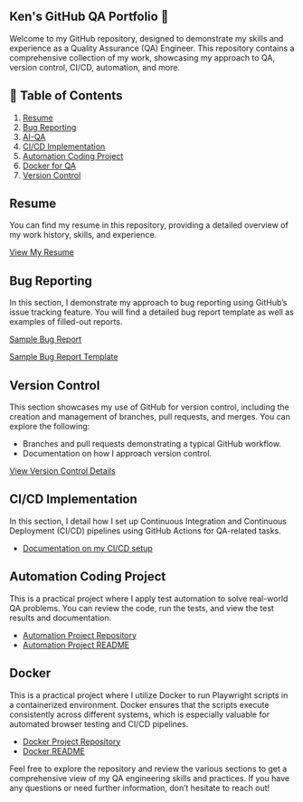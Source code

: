 ## Ken's GitHub QA Portfolio 👋
Welcome to my GitHub repository, designed to demonstrate my skills and experience as a Quality Assurance (QA) Engineer. This repository contains a comprehensive collection of my work, showcasing my approach to QA, version control, CI/CD, automation, and more.
## 📄 Table of Contents

1. [Resume](https://github.com/Ken-nedy1/Resume)
2. [Bug Reporting](https://github.com/Ken-nedy1/Bug-Reporting)
3. [AI-QA](https://github.com/Ken-nedy1/AI-QA)
4. [CI/CD Implementation](https://github.com/Ken-nedy1/CI-CD)
5. [Automation Coding Project](https://github.com/Ken-nedy1/Automation-Project/Playwright/tests)
6. [Docker for QA](https://github.com/Ken-nedy1/Docker-QA)
7. [Version Control](https://github.com/Ken-nedy1/Version-Control)

## Resume
You can find my resume in this repository, providing a detailed overview of my work history, skills, and experience.

[View My Resume](https://github.com/Ken-nedy1/Resume)

## Bug Reporting
In this section, I demonstrate my approach to bug reporting using GitHub’s issue tracking feature. You will find a detailed bug report template as well as examples of filled-out reports.

[Sample Bug Report](https://github.com/Ken-nedy1/Bug-Reporting)

[Sample Bug Report Template](https://github.com/Ken-nedy1/Bug-Reporting-Template)

## Version Control
This section showcases my use of GitHub for version control, including the creation and management of branches, pull requests, and merges. You can explore the following:
- Branches and pull requests demonstrating a typical GitHub workflow.
- Documentation on how I approach version control.

[View Version Control Details](https://github.com/Ken-nedy1/Version-Control)

## CI/CD Implementation

In this section, I detail how I set up Continuous Integration and Continuous Deployment (CI/CD) pipelines using GitHub Actions for QA-related tasks.

- [Documentation on my CI/CD setup](https://github.com/Ken-nedy1/CI-CD)


## Automation Coding Project

This is a practical project where I apply test automation to solve real-world QA problems. You can review the code, run the tests, and view the test results and documentation.

- [Automation Project Repository](https://github.com/Ken-nedy1/Automation-Project/Playwright/tests)
- [Automation Project README](https://github.com/Ken-nedy1/Automation-Project-Demo.md)

## Docker

This is a practical project where I utilize Docker to run Playwright scripts in a containerized environment. Docker ensures that the scripts execute consistently across different systems, which is especially valuable for automated browser testing and CI/CD pipelines.

- [Docker Project Repository](https://github.com/Ken-nedy1/Docker)
- [Docker README](https://github.com/Ken-nedy1/Docker/blob/main/Playwright-Docker-Demo.md)


Feel free to explore the repository and review the various sections to get a comprehensive view of my QA engineering skills and practices. If you have any questions or need further information, don’t hesitate to reach out!
